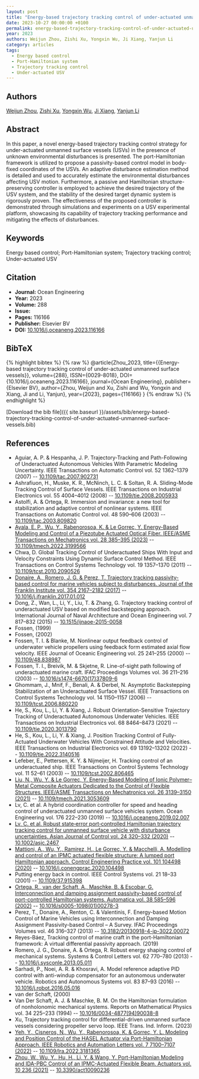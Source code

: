 ```yaml
---
layout: post
title: "Energy-based trajectory tracking control of under-actuated unmanned surface vessels"
date: 2023-10-27 00:00:00 +0100
permalink: energy-based-trajectory-tracking-control-of-under-actuated-unmanned-surface-vessels
year: 2023
authors: Weijun Zhou, Zishi Xu, Yongxin Wu, Ji Xiang, Yanjun Li
category: articles
tags:
  - Energy based control
  - Port-Hamiltonian system
  - Trajectory tracking control
  - Under-actuated USV
---
```

 
## Authors
[Weijun Zhou](authors/weijun-zhou), [Zishi Xu](authors/zishi-xu), [Yongxin Wu](authors/yongxin-wu), [Ji Xiang](authors/ji-xiang), [Yanjun Li](authors/yanjun-li)
 
## Abstract
In this paper, a novel energy-based trajectory tracking control strategy for under-actuated unmanned surface vessels (USVs) in the presence of unknown environmental disturbances is presented. The port-Hamiltonian framework is utilized to propose a passivity-based control model in body-fixed coordinates of the USVs. An adaptive disturbance estimation method is detailed and used to accurately estimate the environmental disturbances affecting USV motion. Furthermore, a passive and Hamiltonian structure-preserving controller is employed to achieve the desired trajectory of the USV system, and the stability of the desired target dynamic system is rigorously proven. The effectiveness of the proposed controller is demonstrated through simulations and experiments on a USV experimental platform, showcasing its capability of trajectory tracking performance and mitigating the effects of disturbances.
 
## Keywords
Energy based control; Port-Hamiltonian system; Trajectory tracking control; Under-actuated USV
 
## Citation
- **Journal:** Ocean Engineering
- **Year:** 2023
- **Volume:** 288
- **Issue:** 
- **Pages:** 116166
- **Publisher:** Elsevier BV
- **DOI:** [10.1016/j.oceaneng.2023.116166](https://doi.org/10.1016/j.oceaneng.2023.116166)
 
## BibTeX
{% highlight bibtex %}
{% raw %}
@article{Zhou_2023,
  title={{Energy-based trajectory tracking control of under-actuated unmanned surface vessels}},
  volume={288},
  ISSN={0029-8018},
  DOI={10.1016/j.oceaneng.2023.116166},
  journal={Ocean Engineering},
  publisher={Elsevier BV},
  author={Zhou, Weijun and Xu, Zishi and Wu, Yongxin and Xiang, Ji and Li, Yanjun},
  year={2023},
  pages={116166}
}
{% endraw %}
{% endhighlight %}
 
[Download the bib file]({{ site.baseurl }}/assets/bib/energy-based-trajectory-tracking-control-of-under-actuated-unmanned-surface-vessels.bib)
 
## References
- Aguiar, A. P. & Hespanha, J. P. Trajectory-Tracking and Path-Following of Underactuated Autonomous Vehicles With Parametric Modeling Uncertainty. IEEE Transactions on Automatic Control vol. 52 1362–1379 (2007) -- [10.1109/tac.2007.902731](https://doi.org/10.1109/tac.2007.902731)
- Ashrafiuon, H., Muske, K. R., McNinch, L. C. & Soltan, R. A. Sliding-Mode Tracking Control of Surface Vessels. IEEE Transactions on Industrial Electronics vol. 55 4004–4012 (2008) -- [10.1109/tie.2008.2005933](https://doi.org/10.1109/tie.2008.2005933)
- Astolfi, A. & Ortega, R. Immersion and invariance: a new tool for stabilization and adaptive control of nonlinear systems. IEEE Transactions on Automatic Control vol. 48 590–606 (2003) -- [10.1109/tac.2003.809820](https://doi.org/10.1109/tac.2003.809820)
- [Ayala, E. P., Wu, Y., Rabenorosoa, K. & Le Gorrec, Y. Energy-Based Modeling and Control of a Piezotube Actuated Optical Fiber. IEEE/ASME Transactions on Mechatronics vol. 28 385–395 (2023)](energy-based-modeling-and-control-of-a-piezotube-actuated-optical-fiber) -- [10.1109/tmech.2022.3199566](https://doi.org/10.1109/tmech.2022.3199566)
- Chwa, D. Global Tracking Control of Underactuated Ships With Input and Velocity Constraints Using Dynamic Surface Control Method. IEEE Transactions on Control Systems Technology vol. 19 1357–1370 (2011) -- [10.1109/tcst.2010.2090526](https://doi.org/10.1109/tcst.2010.2090526)
- [Donaire, A., Romero, J. G. & Perez, T. Trajectory tracking passivity-based control for marine vehicles subject to disturbances. Journal of the Franklin Institute vol. 354 2167–2182 (2017)](trajectory-tracking-passivity-based-control-for-marine-vehicles-subject-to-disturbances) -- [10.1016/j.jfranklin.2017.01.012](https://doi.org/10.1016/j.jfranklin.2017.01.012)
- Dong, Z., Wan, L., Li, Y., Liu, T. & Zhang, G. Trajectory tracking control of underactuated USV based on modified backstepping approach. International Journal of Naval Architecture and Ocean Engineering vol. 7 817–832 (2015) -- [10.1515/ijnaoe-2015-0058](https://doi.org/10.1515/ijnaoe-2015-0058)
- Fossen, (1999)
- Fossen, (2002)
- Fossen, T. I. & Blanke, M. Nonlinear output feedback control of underwater vehicle propellers using feedback form estimated axial flow velocity. IEEE Journal of Oceanic Engineering vol. 25 241–255 (2000) -- [10.1109/48.838987](https://doi.org/10.1109/48.838987)
- Fossen, T. I., Breivik, M. & Skjetne, R. Line-of-sight path following of underactuated marine craft. IFAC Proceedings Volumes vol. 36 211–216 (2003) -- [10.1016/s1474-6670(17)37809-6](https://doi.org/10.1016/s1474-6670(17)37809-6)
- Ghommam, J., Mnif, F., Benali, A. & Derbel, N. Asymptotic Backstepping Stabilization of an Underactuated Surface Vessel. IEEE Transactions on Control Systems Technology vol. 14 1150–1157 (2006) -- [10.1109/tcst.2006.880220](https://doi.org/10.1109/tcst.2006.880220)
- He, S., Kou, L., Li, Y. & Xiang, J. Robust Orientation-Sensitive Trajectory Tracking of Underactuated Autonomous Underwater Vehicles. IEEE Transactions on Industrial Electronics vol. 68 8464–8473 (2021) -- [10.1109/tie.2020.3013790](https://doi.org/10.1109/tie.2020.3013790)
- He, S., Kou, L., Li, Y. & Xiang, J. Position Tracking Control of Fully-Actuated Underwater Vehicles With Constrained Attitude and Velocities. IEEE Transactions on Industrial Electronics vol. 69 13192–13202 (2022) -- [10.1109/tie.2022.3140516](https://doi.org/10.1109/tie.2022.3140516)
- Lefeber, E., Pettersen, K. Y. & Nijmeijer, H. Tracking control of an underactuated ship. IEEE Transactions on Control Systems Technology vol. 11 52–61 (2003) -- [10.1109/tcst.2002.806465](https://doi.org/10.1109/tcst.2002.806465)
- [Liu, N., Wu, Y. & Le Gorrec, Y. Energy-Based Modeling of Ionic Polymer–Metal Composite Actuators Dedicated to the Control of Flexible Structures. IEEE/ASME Transactions on Mechatronics vol. 26 3139–3150 (2021)](energy-based-modeling-of-ionic-polymer-metal-composite-actuators-dedicated-to-the-control-of-flexible-structures) -- [10.1109/tmech.2021.3053609](https://doi.org/10.1109/tmech.2021.3053609)
- Lv, C. et al. A hybrid coordination controller for speed and heading control of underactuated unmanned surface vehicles system. Ocean Engineering vol. 176 222–230 (2019) -- [10.1016/j.oceaneng.2019.02.007](https://doi.org/10.1016/j.oceaneng.2019.02.007)
- [Lv, C. et al. Robust state‐error port‐controlled Hamiltonian trajectory tracking control for unmanned surface vehicle with disturbance uncertainties. Asian Journal of Control vol. 24 320–332 (2020)](robust-state-error-port-controlled-hamiltonian-trajectory-tracking-control-for-unmanned-surface-vehicle-with-disturbance-uncertainties) -- [10.1002/asjc.2467](https://doi.org/10.1002/asjc.2467)
- [Mattioni, A., Wu, Y., Ramirez, H., Le Gorrec, Y. & Macchelli, A. Modelling and control of an IPMC actuated flexible structure: A lumped port Hamiltonian approach. Control Engineering Practice vol. 101 104498 (2020)](modelling-and-control-of-an-ipmc-actuated-flexible-structure-a-lumped-port-hamiltonian-approach) -- [10.1016/j.conengprac.2020.104498](https://doi.org/10.1016/j.conengprac.2020.104498)
- Putting energy back in control. IEEE Control Systems vol. 21 18–33 (2001) -- [10.1109/37.915398](https://doi.org/10.1109/37.915398)
- [Ortega, R., van der Schaft, A., Maschke, B. & Escobar, G. Interconnection and damping assignment passivity-based control of port-controlled Hamiltonian systems. Automatica vol. 38 585–596 (2002)](interconnection-and-damping-assignment-passivity-based-control-of-port-controlled-hamiltonian-systems) -- [10.1016/s0005-1098(01)00278-3](https://doi.org/10.1016/s0005-1098(01)00278-3)
- Perez, T., Donaire, A., Renton, C. & Valentinis, F. Energy-based Motion Control of Marine Vehicles using Interconnection and Damping Assignment Passivity-based Control – A Survey. IFAC Proceedings Volumes vol. 46 316–327 (2013) -- [10.3182/20130918-4-jp-3022.00072](https://doi.org/10.3182/20130918-4-jp-3022.00072)
- Reyes-Báez, Tracking control of marine craft in the port-Hamiltonian framework: A virtual differential passivity approach. (2019)
- Romero, J. G., Donaire, A. & Ortega, R. Robust energy shaping control of mechanical systems. Systems &amp; Control Letters vol. 62 770–780 (2013) -- [10.1016/j.sysconle.2013.05.011](https://doi.org/10.1016/j.sysconle.2013.05.011)
- Sarhadi, P., Noei, A. R. & Khosravi, A. Model reference adaptive PID control with anti-windup compensator for an autonomous underwater vehicle. Robotics and Autonomous Systems vol. 83 87–93 (2016) -- [10.1016/j.robot.2016.05.016](https://doi.org/10.1016/j.robot.2016.05.016)
- van der Schaft, (2000)
- Van Der Schaft, A. J. & Maschke, B. M. On the Hamiltonian formulation of nonholonomic mechanical systems. Reports on Mathematical Physics vol. 34 225–233 (1994) -- [10.1016/0034-4877(94)90038-8](https://doi.org/10.1016/0034-4877(94)90038-8)
- Xu, Trajectory tracking control for differential-driven unmanned surface vessels considering propeller servo loop. IEEE Trans. Ind. Inform. (2023)
- [Yeh, Y., Cisneros, N., Wu, Y., Rabenorosoa, K. & Gorrec, Y. L. Modeling and Position Control of the HASEL Actuator via Port-Hamiltonian Approach. IEEE Robotics and Automation Letters vol. 7 7100–7107 (2022)](modeling-and-position-control-of-the-hasel-actuator-via-port-hamiltonian-approach) -- [10.1109/lra.2022.3181365](https://doi.org/10.1109/lra.2022.3181365)
- [Zhou, W., Wu, Y., Hu, H., Li, Y. & Wang, Y. Port-Hamiltonian Modeling and IDA-PBC Control of an IPMC-Actuated Flexible Beam. Actuators vol. 10 236 (2021)](port-hamiltonian-modeling-and-ida-pbc-control-of-an-ipmc-actuated-flexible-beam) -- [10.3390/act10090236](https://doi.org/10.3390/act10090236)

